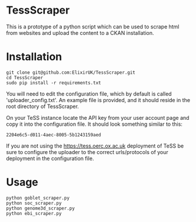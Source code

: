 TessScraper
===========

This is a prototype of a python script which can be used to scrape html from websites and upload the content to a CKAN installation. 

Installation
============

    git clone git@github.com:ElixirUK/TessScraper.git
    cd TessScraper
    sudo pip install -r requirements.txt

You will need to edit the configuration file, which by default is called 'uploader_config.txt'. An example file is provided, and it should reside in the root directory of TessScraper.

On your TeSS instance locate the API key from your user account page and copy it into the configuration file. It should look something similar to this:

    2204e6c5-d011-4aec-8005-5b1243159aed

If you are not using the https://tess.oerc.ox.ac.uk deployment of TeSS be sure to configure the uploader to the correct urls/protocols of your deployment in the configuration file.


Usage
==========

    python goblet_scraper.py
    python soc_scraper.py
    python genome3d_scraper.py
    python ebi_scraper.py
